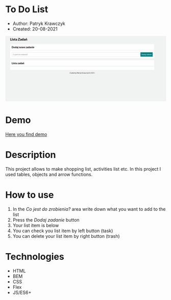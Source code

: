 # To Do List

- Author: Patryk Krawczyk
- Created: 20-08-2021

![Screen](css/img/to-do-gif.gif)

# Demo
[Here you find demo](https://patrick36212.github.io/to-do-list/)
# Description
This project allows to make shopping list, activities list etc.
In this project I used tables, objects and arrow functions.
# How to use
1. In the *Co jest do zrobienia?* area write down what you want to add to the list
2. Press the *Dodaj zadanie* button
3. Your list item is below
4. You can check you list item by left button (task)
5. You can delete your list item by right button (trash)

# Technologies

- HTML
- BEM
- CSS
- Flex
- JS/ES6+
